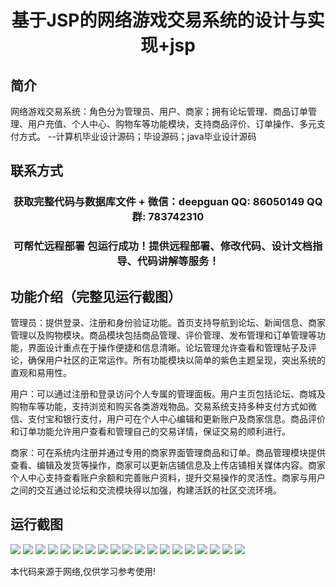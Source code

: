 <p><h1 align="center">基于JSP的网络游戏交易系统的设计与实现+jsp</h1></p>

## 简介
网络游戏交易系统：角色分为管理员、用户、商家；拥有论坛管理、商品订单管理、用户充值、个人中心、购物车等功能模块，支持商品评价、订单操作、多元支付方式。    --计算机毕业设计源码；毕设源码；java毕业设计源码


## 联系方式
<p><h3 align="center">获取完整代码与数据库文件 + 微信：deepguan QQ: 86050149 QQ群: 783742310</h3></p>
<p><h3 align="center">可帮忙远程部署 包运行成功！提供远程部署、修改代码、设计文档指导、代码讲解等服务！</h3></p>

## 功能介绍（完整见运行截图）
管理员：提供登录、注册和身份验证功能。首页支持导航到论坛、新闻信息、商家管理以及购物模块。商品模块包括商品管理、评价管理、发布管理和订单管理等功能，界面设计重点在于操作便捷和信息清晰。论坛管理允许查看和管理帖子及评论，确保用户社区的正常运作。所有功能模块以简单的紫色主题呈现，突出系统的直观和易用性。

用户：可以通过注册和登录访问个人专属的管理面板。用户主页包括论坛、商城及购物车等功能，支持浏览和购买各类游戏物品。交易系统支持多种支付方式如微信、支付宝和银行支付，用户可在个人中心编辑和更新账户及商家信息。商品评价和订单功能允许用户查看和管理自己的交易详情，保证交易的顺利进行。

商家：可在系统内注册并通过专用的商家界面管理商品和订单。商品管理模块提供查看、编辑及发货等操作，商家可以更新店铺信息及上传店铺相关媒体内容。商家个人中心支持查看账户余额和完善账户资料，提升交易操作的灵活性。商家与用户之间的交互通过论坛和交流模块得以加强，构建活跃的社区交流环境。


## 运行截图
![](img/001.jpg)
![](img/002.jpg)
![](img/003.jpg)
![](img/004.jpg)
![](img/005.jpg)
![](img/006.jpg)
![](img/007.jpg)
![](img/008.jpg)
![](img/009.jpg)
![](img/010.jpg)
![](img/011.jpg)
![](img/012.jpg)
![](img/013.jpg)
![](img/014.jpg)
![](img/015.jpg)
![](img/016.jpg)
![](img/017.jpg)
![](img/018.jpg)
![](img/019.jpg)

<p>本代码来源于网络,仅供学习参考使用!</p>

